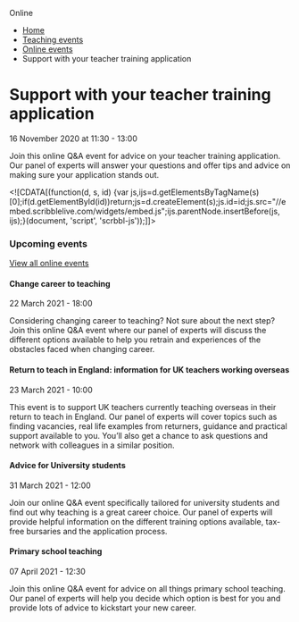 Online

*   [Home](/)
*   [Teaching events](/teaching-events)
*   [Online events](/teaching-events/online-events)
*   Support with your teacher training application

Support with your teacher training application
==============================================

16 November 2020 at 11:30 - 13:00

Join this online Q&A event for advice on your teacher training application. Our panel of experts will answer your questions and offer tips and advice on making sure your application stands out.

<!\[CDATA\[(function(d, s, id) {var js,ijs=d.getElementsByTagName(s)\[0\];if(d.getElementById(id))return;js=d.createElement(s);js.id=id;js.src="//embed.scribblelive.com/widgets/embed.js";ijs.parentNode.insertBefore(js, ijs);}(document, 'script', 'scrbbl-js'));\]\]>

### Upcoming events

[View all online events](/teaching-events/online-events)

[](/teaching-events/online-events/change-career-to-teaching-17)

#### Change career to teaching

22 March 2021 - 18:00

Considering changing career to teaching? Not sure about the next step? Join this online Q&A event where our panel of experts will discuss the different options available to help you retrain and experiences of the obstacles faced when changing career.

[](/teaching-events/online-events/return-to-teach-in-england-information-for-uk-teachers-working-overseas2)

#### Return to teach in England: information for UK teachers working overseas

23 March 2021 - 10:00

This event is to support UK teachers currently teaching overseas in their return to teach in England. Our panel of experts will cover topics such as finding vacancies, real life examples from returners, guidance and practical support available to you. You’ll also get a chance to ask questions and network with colleagues in a similar position.

[](/teaching-events/online-events/advice-for-university-students-5)

#### Advice for University students

31 March 2021 - 12:00

Join our online Q&A event specifically tailored for university students and find out why teaching is a great career choice. Our panel of experts will provide helpful information on the different training options available, tax-free bursaries and the application process.

[](/teaching-events/online-events/primary-school-teaching-13)

#### Primary school teaching

07 April 2021 - 12:30

Join this online Q&A event for advice on all things primary school teaching. Our panel of experts will help you decide which option is best for you and provide lots of advice to kickstart your new career.